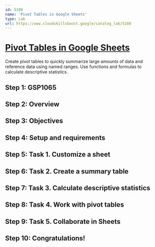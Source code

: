 ```yaml
---
id: 5180
name: 'Pivot Tables in Google Sheets'
type: Lab
url: https://www.cloudskillsboost.google/catalog_lab/5180
---
```


# [Pivot Tables in Google Sheets](https://www.cloudskillsboost.google/catalog_lab/5180)

Create pivot tables to quickly summarize large amounts of data and reference data using named ranges. Use functions and formulas to calculate descriptive statistics.

## Step 1: GSP1065

## Step 2: Overview

## Step 3: Objectives

## Step 4: Setup and requirements

## Step 5: Task 1. Customize a sheet

## Step 6: Task 2. Create a summary table

## Step 7: Task 3. Calculate descriptive statistics

## Step 8: Task 4. Work with pivot tables

## Step 9: Task 5. Collaborate in Sheets

## Step 10: Congratulations!
